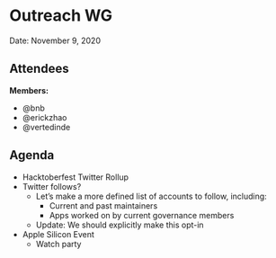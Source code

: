 # Outreach WG
Date: November 9, 2020

## Attendees
**Members:**
* @bnb
* @erickzhao
* @vertedinde

## Agenda
* Hacktoberfest Twitter Rollup
* Twitter follows?
  * Let’s make a more defined list of accounts to follow, including:
    * Current and past maintainers
    * Apps worked on by current governance members
  * Update: We should explicitly make this opt-in
* Apple Silicon Event
  * Watch party
